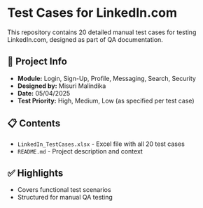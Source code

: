 # Test Cases for LinkedIn.com

This repository contains 20 detailed manual test cases for testing LinkedIn.com, designed as part of QA documentation.

## 📄 Project Info
- **Module:** Login, Sign-Up, Profile, Messaging, Search, Security
- **Designed by:** Misuri Malindika
- **Date:** 05/04/2025
- **Test Priority:** High, Medium, Low (as specified per test case)

## 📋 Contents
- `LinkedIn_TestCases.xlsx` - Excel file with all 20 test cases
- `README.md` - Project description and context

## ✅ Highlights
- Covers functional test scenarios
- Structured for manual QA testing
